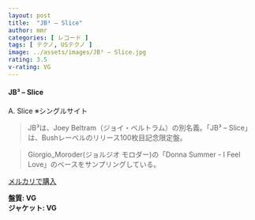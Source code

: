 ```yaml
---
layout: post
title:  "JB³ – Slice"
author: mmr
categories: [ レコード ]
tags: [ テクノ, USテクノ ]
image: ../assets/images/JB³ – Slice.jpg
rating: 3.5
v-rating: VG
---
```


#### JB³ – Slice

A. Slice ※シングルサイト

> JB³は、Joey Beltram（ジョイ・ベルトラム）の別名義。「JB³ – Slice」は、Bushレーベルのリリース100枚目記念限定盤。

> Giorgio_Moroder(ジョルジオ モロダー)の「Donna Summer - I Feel Love」のベースをサンプリングしている。

[メルカリで購入](https://jp.mercari.com/item/m94882397625)

<div class="mt-4 mb-4 d-flex align-items-center">
<strong class="mr-1">盤質: VG</strong>
</div>
<div class="mt-4 mb-4 d-flex align-items-center">
<strong class="mr-1">ジャケット: VG</strong>
</div>
